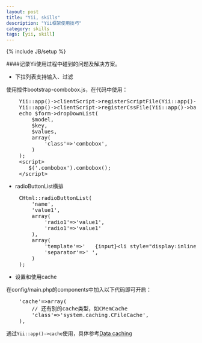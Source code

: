 ```yaml
---
layout: post
title: "Yii, skills"
description: "Yii框架使用技巧"
category: skills
tags: [yii, skill]
---
```

{% include JB/setup %}

####记录Yii使用过程中碰到的问题及解决方案。

* 下拉列表支持输入、过滤

使用控件bootstrap-combobox.js，在代码中使用：

<pre class="code prettyprint linenums">
    Yii::app()->clientScript->registerScriptFile(Yii::app()->baseUrl . "/js/bootstrap-combobox.js");                                       
    Yii::app()->clientScript->registerCssFile(Yii::app()->baseUrl . "/css/bootstrap-combobox.css");
    echo $form->dropDownList(
        $model, 
        $key, 
        $values,
        array(                                                                                                                
            'class'=>'combobox',             
        )
    );
    &lt;script>
       $('.combobox').combobox();
    &lt;/script>
</pre>

* radioButtonList横排

<pre class="code prettyprint linenums">
    CHtml::radioButtonList(
        'name', 
        'value1', 
        array(
            'radio1'=>'value1', 
            'radio1'=>'value1'
        ), 
        array(
            'template'=>'   {input}&lt;li style="display:inline-block;">{label}&lt;/li>', 
            'separator'=>' ', 
        )
    );
</pre>

* 设置和使用cache

在config/main.php的components中加入以下代码即可开启：

<pre class="code prettyprint linenums">
    'cache'=>array(
        // 还有别的cache类型，如CMemCache
        'class'=>'system.caching.CFileCache',
    ),
</pre>

通过`Yii::app()->cache`使用，具体参考[Data caching](http://www.yiiframework.com/doc/guide/1.1/en/caching.data)